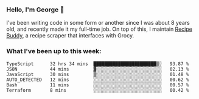 ### Hello, I'm George 👋

I've been writing code in some form or another since I was about 8 years old, and recently made it my full-time job. On top of this, I maintain [Recipe Buddy](https://github.com/georgegebbett/recipe-buddy), a recipe scraper that interfaces with Grocy.  

<!--
**georgegebbett/georgegebbett** is a ✨ _special_ ✨ repository because its `README.md` (this file) appears on your GitHub profile.

Here are some ideas to get you started:

- 🔭 I’m currently working on ...
- 🌱 I’m currently learning ...
- 👯 I’m looking to collaborate on ...
- 🤔 I’m looking for help with ...
- 💬 Ask me about ...
- 📫 How to reach me: ...
- 😄 Pronouns: ...
- ⚡ Fun fact: ...
-->

### What I've been up to this week:
<!--START_SECTION:waka-->

```text
TypeScript      32 hrs 34 mins  ███████████████████████▒░   93.87 %
JSON            44 mins         ▓░░░░░░░░░░░░░░░░░░░░░░░░   02.13 %
JavaScript      30 mins         ▒░░░░░░░░░░░░░░░░░░░░░░░░   01.48 %
AUTO_DETECTED   12 mins         ░░░░░░░░░░░░░░░░░░░░░░░░░   00.62 %
Bash            11 mins         ░░░░░░░░░░░░░░░░░░░░░░░░░   00.57 %
Terraform       8 mins          ░░░░░░░░░░░░░░░░░░░░░░░░░   00.42 %
```

<!--END_SECTION:waka-->
